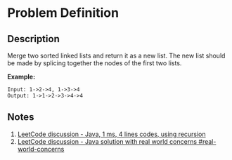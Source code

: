 # Problem Definition

## Description

Merge two sorted linked lists and return it as a new list. The new list should be made by splicing together the nodes of the first two lists.

**Example:**

```plaintext
Input: 1->2->4, 1->3->4
Output: 1->1->2->3->4->4
```

## Notes

1. [LeetCode discussion - Java, 1 ms, 4 lines codes, using recursion](https://leetcode.com/explore/interview/card/top-interview-questions-easy/93/linked-list/771/discuss/9715/Java-1-ms-4-lines-codes-using-recursion)
1. [LeetCode discussion - Java solution with real world concerns #real-world-concerns](https://leetcode.com/problems/merge-two-sorted-lists/discuss/9772/java-solution-with-real-world-concerns-real-world-concerns)